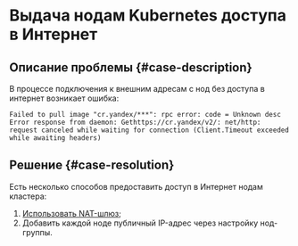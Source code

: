 # Выдача нодам Kubernetes доступа в Интернет


## Описание проблемы {#case-description}

В процессе подключения к внешним адресам с нод без доступа в интернет возникает ошибка:

```text
Failed to pull image "cr.yandex/***": rpc error: code = Unknown desc
Error response from daemon: Gethttps://cr.yandex/v2/: net/http: 
request canceled while waiting for connection (Client.Timeout exceeded while awaiting headers)
```

## Решение {#case-resolution}

Есть несколько способов предоставить доступ в Интернет нодам кластера:

1. [Использовать NAT-шлюз](../../../vpc/concepts/gateways.md#nat-gateway);
2. Добавить каждой ноде публичный IP-адрес через настройку нод-группы.

